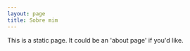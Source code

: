 ```yaml
---
layout: page
title: Sobre mim 
---
```


This is a static page. It could be an 'about page' if you'd like.
